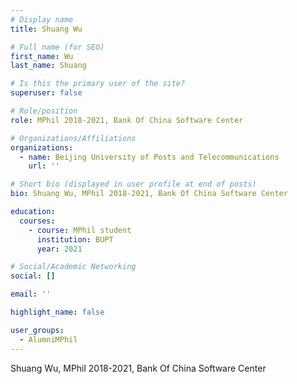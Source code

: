 ```yaml
---
# Display name
title: Shuang Wu

# Full name (for SEO)
first_name: Wu
last_name: Shuang

# Is this the primary user of the site?
superuser: false

# Role/position
role: MPhil 2018-2021, Bank Of China Software Center

# Organizations/Affiliations
organizations:
  - name: Beijing University of Posts and Telecommunications
    url: ''

# Short bio (displayed in user profile at end of posts)
bio: Shuang Wu, MPhil 2018-2021, Bank Of China Software Center

education:
  courses:
    - course: MPhil student
      institution: BUPT
      year: 2021

# Social/Academic Networking
social: []

email: ''

highlight_name: false

user_groups:
  - AlumniMPhil
---
```

Shuang Wu, MPhil 2018-2021, Bank Of China Software Center